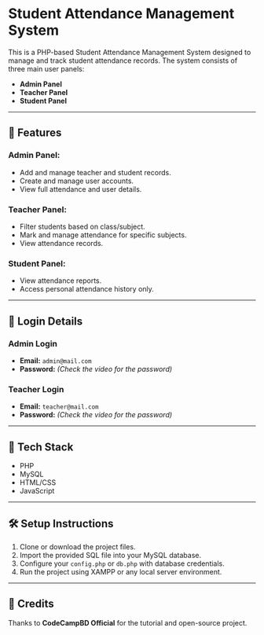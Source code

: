 # Student Attendance Management System

This is a PHP-based Student Attendance Management System designed to manage and track student attendance records. The system consists of three main user panels:

- **Admin Panel**
- **Teacher Panel**
- **Student Panel**

---

## 📌 Features

### Admin Panel:
- Add and manage teacher and student records.
- Create and manage user accounts.
- View full attendance and user details.

### Teacher Panel:
- Filter students based on class/subject.
- Mark and manage attendance for specific subjects.
- View attendance records.

### Student Panel:
- View attendance reports.
- Access personal attendance history only.

---

## 🔐 Login Details

### **Admin Login**
- **Email:** `admin@mail.com`
- **Password:** *(Check the video for the password)*

### **Teacher Login**
- **Email:** `teacher@mail.com`
- **Password:** *(Check the video for the password)*

---

## 📂 Tech Stack
- PHP
- MySQL
- HTML/CSS
- JavaScript

---

## 🛠 Setup Instructions

1. Clone or download the project files.
2. Import the provided SQL file into your MySQL database.
3. Configure your `config.php` or `db.php` with database credentials.
4. Run the project using XAMPP or any local server environment.

---

## 🔗 Credits
Thanks to **CodeCampBD Official** for the tutorial and open-source project.

